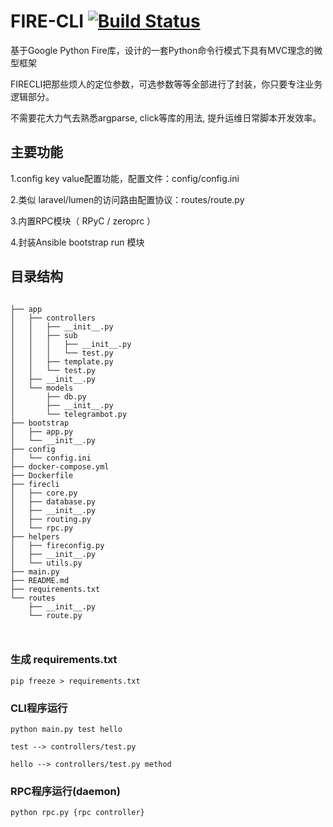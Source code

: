 
# FIRE-CLI [![Build Status](https://travis-ci.org/lifeblood/fire-cli.svg?branch=master)](https://travis-ci.org/lifeblood/fire-cli)


基于Google Python Fire库，设计的一套Python命令行模式下具有MVC理念的微型框架

FIRECLI把那些烦人的定位参数，可选参数等等全部进行了封装，你只要专注业务逻辑部分。

不需要花大力气去熟悉argparse, click等库的用法, 提升运维日常脚本开发效率。

## 主要功能


1.config key value配置功能，配置文件：config/config.ini

2.类似 laravel/lumen的访问路由配置协议：routes/route.py

3.内置RPC模块（ RPyC / zeroprc ）

4.封装Ansible bootstrap run 模块


## 目录结构


````
 
├── app
│   ├── controllers
│   │   ├── __init__.py
│   │   ├── sub
│   │   │   ├── __init__.py
│   │   │   └── test.py
│   │   ├── template.py
│   │   └── test.py
│   ├── __init__.py
│   └── models
│       ├── db.py
│       ├── __init__.py
│       └── telegrambot.py
├── bootstrap
│   ├── app.py
│   └── __init__.py
├── config
│   └── config.ini
├── docker-compose.yml
├── Dockerfile
├── firecli
│   ├── core.py
│   ├── database.py
│   ├── __init__.py
│   ├── routing.py
│   └── rpc.py
├── helpers
│   ├── fireconfig.py
│   ├── __init__.py
│   └── utils.py
├── main.py
├── README.md
├── requirements.txt
└── routes
    ├── __init__.py
    └── route.py 
    
    
````

### 生成 requirements.txt 
````
pip freeze > requirements.txt
````

### CLI程序运行

````
python main.py test hello

test --> controllers/test.py

hello --> controllers/test.py method

````

### RPC程序运行(daemon)

````
python rpc.py {rpc controller}

````
